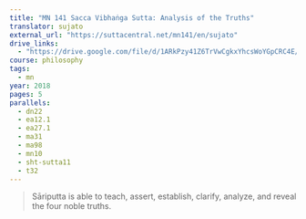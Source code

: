 ```yaml
---
title: "MN 141 Sacca Vibhaṅga Sutta: Analysis of the Truths"
translator: sujato
external_url: "https://suttacentral.net/mn141/en/sujato"
drive_links:
  - "https://drive.google.com/file/d/1ARkPzy41Z6TrVwCgkxYhcsWoYGpCRC4E/view?usp=drivesdk"
course: philosophy
tags:
  - mn
year: 2018
pages: 5
parallels:
  - dn22
  - ea12.1
  - ea27.1
  - ma31
  - ma98
  - mn10
  - sht-sutta11
  - t32
---
```


> Sāriputta is able to teach, assert, establish, clarify, analyze, and reveal the four noble truths.


<!---->
